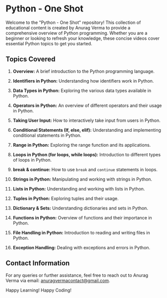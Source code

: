 # Python - One Shot

Welcome to the "Python - One Shot" repository! This collection of educational content is created by Anurag Verma to provide a comprehensive overview of Python programming. Whether you are a beginner or looking to refresh your knowledge, these concise videos cover essential Python topics to get you started.

## Topics Covered

1. **Overview:** A brief introduction to the Python programming language.

2. **Identifiers in Python:** Understanding how identifiers work in Python.

3. **Data Types in Python:** Exploring the various data types available in Python.

4. **Operators in Python:** An overview of different operators and their usage in Python.

5. **Taking User Input:** How to interactively take input from users in Python.

6. **Conditional Statements (If, else, elif):** Understanding and implementing conditional statements in Python.

7. **Range in Python:** Exploring the range function and its applications.

8. **Loops in Python (for loops, while loops):** Introduction to different types of loops in Python.

9. **break & continue:** How to use `break` and `continue` statements in loops.

10. **Strings in Python:** Manipulating and working with strings in Python.

11. **Lists in Python:** Understanding and working with lists in Python.

12. **Tuples in Python:** Exploring tuples and their usage.

13. **Dictionary & Sets:** Understanding dictionaries and sets in Python.

14. **Functions in Python:** Overview of functions and their importance in Python.

15. **File Handling in Python:** Introduction to reading and writing files in Python.

16. **Exception Handling:** Dealing with exceptions and errors in Python.

## Contact Information

For any queries or further assistance, feel free to reach out to Anurag Verma via email: anuragvermacontact@gmail.com.

Happy Learning!
Happy Coding!
